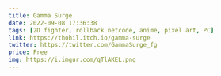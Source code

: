 ```yaml
---
title: Gamma Surge
date: 2022-09-08 17:36:38
tags: [2D fighter, rollback netcode, anime, pixel art, PC]
link: https://thohil.itch.io/gamma-surge
twitter: https://twitter.com/GammaSurge_fg
price: Free
img: https://i.imgur.com/qTlAKEL.png
---
```

